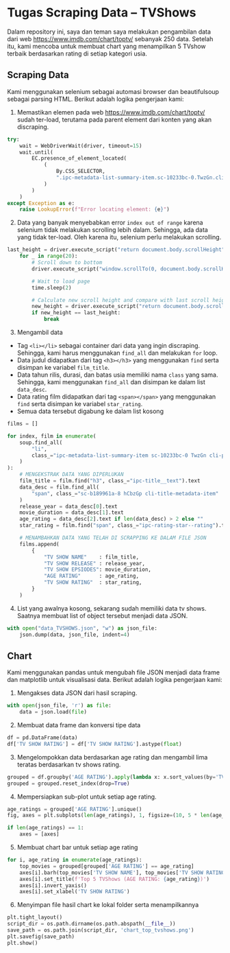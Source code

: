 # Tugas Scraping Data – TVShows

Dalam repository ini, saya dan teman saya melakukan pengambilan data dari web https://www.imdb.com/chart/toptv/ sebanyak 250 data. Setelah itu, kami mencoba untuk membuat chart yang menampilkan 5 TVshow terbaik berdasarkan rating di setiap kategori usia.

## Scraping Data
Kami menggunakan selenium sebagai automasi browser dan beautifulsoup sebagai parsing HTML.
Berikut adalah logika pengerjaan kami:
1. Memastikan elemen pada web https://www.imdb.com/chart/toptv/ sudah ter-load, terutama pada parent element dari konten yang akan discraping.
```python
try:
    wait = WebDriverWait(driver, timeout=15)
    wait.until(
        EC.presence_of_element_located(
            (
                By.CSS_SELECTOR,
                ".ipc-metadata-list-summary-item.sc-10233bc-0.TwzGn.cli-parent",
            )
        )
    )
except Exception as e:
    raise LookupError(f"Error locating element: {e}")
```
2. Data yang banyak menyebabkan error `index out of range` karena selenium tidak melakukan scrolling lebih dalam. Sehingga, ada data yang tidak ter-load. Oleh karena itu, selenium perlu melakukan scrolling.
```python
last_height = driver.execute_script("return document.body.scrollHeight")
    for _ in range(20):
        # Scroll down to bottom
        driver.execute_script("window.scrollTo(0, document.body.scrollHeight);")

        # Wait to load page
        time.sleep(2)

        # Calculate new scroll height and compare with last scroll height
        new_height = driver.execute_script("return document.body.scrollHeight")
        if new_height == last_height:
            break
   ```
 3. Mengambil data
- Tag `<li></li>` sebagai container dari data yang ingin discraping. Sehingga, kami harus menggunakan `find_all` dan melakukan `for` loop.
- Data judul didapatkan dari tag `<h3></h3>` yang menggunakan `find` serta disimpan ke variabel `film_title`.
- Data tahun rilis, durasi, dan batas usia memiliki nama `class` yang sama. Sehingga, kami menggunakan `find_all` dan disimpan ke dalam list `data_desc`.
- Data rating film didapatkan dari tag `<span></span>` yang menggunakan `find` serta disimpan ke variabel `star_rating`.
- Semua data tersebut digabung ke dalam list kosong
```python
films = []

for index, film in enumerate(
    soup.find_all(
        "li",
        class_="ipc-metadata-list-summary-item sc-10233bc-0 TwzGn cli-parent",
    )
):
    # MENGEKSTRAK DATA YANG DIPERLUKAN
    film_title = film.find("h3", class_="ipc-title__text").text
    data_desc = film.find_all(
        "span", class_="sc-b189961a-8 hCbzGp cli-title-metadata-item"
    )
    release_year = data_desc[0].text
    movie_duration = data_desc[1].text
    age_rating = data_desc[2].text if len(data_desc) > 2 else ""
    star_rating = film.find("span", class_="ipc-rating-star--rating").text

    # MENAMBAHKAN DATA YANG TELAH DI SCRAPPING KE DALAM FILE JSON
    films.append(
        {
            "TV SHOW NAME"    : film_title,
            "TV SHOW RELEASE" : release_year,
            "TV SHOW EPSIODES": movie_duration,
            "AGE RATING"      : age_rating,
            "TV SHOW RATING"  : star_rating,
        }
    )
```
4. List yang awalnya kosong, sekarang sudah memiliki data tv shows. Saatnya membuat list of object tersebut menjadi data JSON.
```python
with open("data_TVSHOWS.json", "w") as json_file:
    json.dump(data, json_file, indent=4)
```

## Chart
Kami menggunakan pandas untuk mengubah file JSON menjadi data frame dan matplotlib untuk visualisasi data.
Berikut adalah logika pengerjaan kami:
1. Mengakses data JSON dari hasil scraping.
```python
with open(json_file, 'r') as file:
    data = json.load(file)
```
2. Membuat data frame dan konversi tipe data
```python
df = pd.DataFrame(data)    
df['TV SHOW RATING'] = df['TV SHOW RATING'].astype(float)
```
3. Mengelompokkan data berdasarkan age rating dan mengambil lima teratas berdasarkan tv shows rating.
```python
grouped = df.groupby('AGE RATING').apply(lambda x: x.sort_values(by='TV SHOW RATING', ascending=False).head(5))    
grouped = grouped.reset_index(drop=True)
```
4. Mempersiapkan sub-plot untuk setiap age rating.
```python
age_ratings = grouped['AGE RATING'].unique()
fig, axes = plt.subplots(len(age_ratings), 1, figsize=(10, 5 * len(age_ratings)), sharex=True)

if len(age_ratings) == 1:
    axes = [axes]
```
5. Membuat chart bar untuk setiap age rating
```python
for i, age_rating in enumerate(age_ratings):
    top_movies = grouped[grouped['AGE RATING'] == age_rating]
    axes[i].barh(top_movies['TV SHOW NAME'], top_movies['TV SHOW RATING'], color='orange')
    axes[i].set_title(f'Top 5 TVShows (AGE RATING: {age_rating})')
    axes[i].invert_yaxis()
    axes[i].set_xlabel('TV SHOW RATING')
```
6. Menyimpan file hasil chart ke lokal folder serta menampilkannya
```python
plt.tight_layout()
script_dir = os.path.dirname(os.path.abspath(__file__))
save_path = os.path.join(script_dir, 'chart_top_tvshows.png')
plt.savefig(save_path)
plt.show()
```
